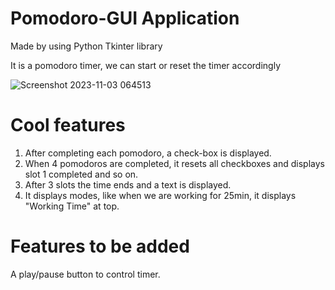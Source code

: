 # Pomodoro-GUI Application
Made by using Python Tkinter library

It is a pomodoro timer, we can start or reset the timer accordingly

![Screenshot 2023-11-03 064513](https://github.com/Rajat-Rulaniya/Pomodoro-GUI/assets/135516007/5ea5066a-6b20-4bd1-9e14-1c14346a1534)

# Cool features
1. After completing each pomodoro, a check-box is displayed.
2. When 4 pomodoros are completed, it resets all checkboxes and displays slot 1 completed and so on.
3. After 3 slots the time ends and a text is displayed.
4. It displays modes, like when we are working for 25min, it displays "Working Time" at top.

# Features to be added
A play/pause button to control timer.
